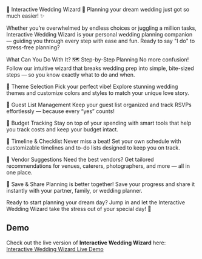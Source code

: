 🎉 Interactive Wedding Wizard 💍
Planning your dream wedding just got so much easier! ✨

Whether you’re overwhelmed by endless choices or juggling a million tasks, Interactive Wedding Wizard is your personal wedding planning companion — guiding you through every step with ease and fun. Ready to say "I do" to stress-free planning?

What Can You Do With It?
🗺️ Step-by-Step Planning
No more confusion! Follow our intuitive wizard that breaks wedding prep into simple, bite-sized steps — so you know exactly what to do and when.

🎨 Theme Selection
Pick your perfect vibe! Explore stunning wedding themes and customize colors and styles to match your unique love story.

📝 Guest List Management
Keep your guest list organized and track RSVPs effortlessly — because every “yes” counts!

💸 Budget Tracking
Stay on top of your spending with smart tools that help you track costs and keep your budget intact.

📅 Timeline & Checklist
Never miss a beat! Set your own schedule with customizable timelines and to-do lists designed to keep you on track.

🤝 Vendor Suggestions
Need the best vendors? Get tailored recommendations for venues, caterers, photographers, and more — all in one place.

💾 Save & Share
Planning is better together! Save your progress and share it instantly with your partner, family, or wedding planner.

Ready to start planning your dream day?
Jump in and let the Interactive Wedding Wizard take the stress out of your special day! 🎊

## Demo

Check out the live version of **Interactive Wedding Wizard** here:  
[Interactive Wedding Wizard Live Demo](https://4b83d2b7-0e28-46a2-838c-0dbcaaeed330-00-3rr8jbewlm5s1.spock.replit.dev/)

